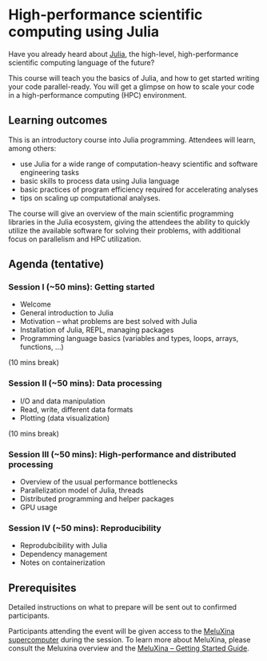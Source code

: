 # High-performance scientific computing using Julia

Have you already heard about [Julia](https://julialang.org/), the high-level,
high-performance scientific computing language of the future?

This course will teach you the basics of Julia, and how to get started writing
your code parallel-ready. You will get a glimpse on how to scale your code in a
high-performance computing (HPC) environment.

## Learning outcomes

This is an introductory course into Julia programming. Attendees will learn, among others:

- use Julia for a wide range of computation-heavy scientific and software engineering tasks
- basic skills to process data using Julia language
- basic practices of program efficiency required for accelerating analyses
- tips on scaling up computational analyses.

The course will give an overview of the main scientific programming libraries in
the Julia ecosystem, giving the attendees the ability to quickly utilize the
available software for solving their problems, with additional focus on
parallelism and HPC utilization.

## Agenda (tentative)

### **Session I** (~50 mins): **Getting started**
- Welcome
- General introduction to Julia
- Motivation – what problems are best solved with Julia
- Installation of Julia, REPL, managing packages
- Programming language basics (variables and types, loops, arrays, functions, …)

(10 mins break)

### **Session II** (~50 mins): **Data processing**
- I/O and data manipulation
- Read, write, different data formats
- Plotting (data visualization)

(10 mins break)

### **Session III** (~50 mins): **High-performance and distributed processing**
- Overview of the usual performance bottlenecks
- Parallelization model of Julia, threads
- Distributed programming and helper packages
- GPU usage

### **Session IV** (~50 mins): **Reproducibility**
- Reprodubcibility with Julia
- Dependency management
- Notes on containerization

## Prerequisites

Detailed instructions on what to prepare will be sent out to confirmed participants.

Participants attending the event will be given access to the [MeluXina supercomputer](https://luxprovide.lu/) during the session.
To learn more about MeluXina, please consult the Meluxina overview and the [MeluXina – Getting Started Guide](https://docs.lxp.lu/).
